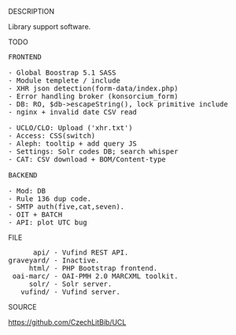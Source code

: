 
DESCRIPTION

Library support software.

TODO
<pre>
FRONTEND

- Global Boostrap 5.1 SASS
- Module templete / include
- XHR json detection(form-data/index.php)
- Error handling broker (konsorcium_form)
- DB: RO, $db->escapeString(), lock primitive include
- nginx + invalid date CSV read

- UCLO/CLO: Upload ('xhr.txt')
- Access: CSS(switch) 
- Aleph: tooltip + add query JS
- Settings: Solr codes DB; search whisper
- CAT: CSV download + BOM/Content-type

BACKEND

- Mod: DB
- Rule 136 dup code.
- SMTP auth(five,cat,seven).
- OIT + BATCH
- API: plot UTC bug
</pre>
FILE
<pre>
      api/ - Vufind REST API.
graveyard/ - Inactive.
     html/ - PHP Bootstrap frontend.
 oai-marc/ - OAI-PMH 2.0 MARCXML toolkit.
     solr/ - Solr server.
   vufind/ - Vufind server.
</pre>
SOURCE

https://github.com/CzechLitBib/UCL

